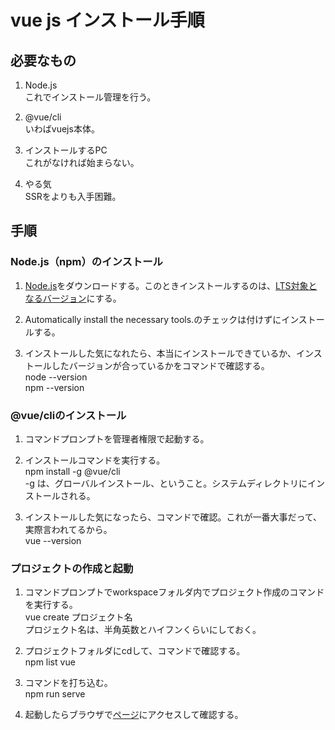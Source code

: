 # vue js インストール手順

##   必要なもの

 1. Node.js  
 これでインストール管理を行う。

 2. @vue/cli  
 いわばvuejs本体。

 3. インストールするPC  
 これがなければ始まらない。

 4. やる気  
SSRをよりも入手困難。

## 手順

### Node.js（npm）のインストール

 1. [Node.js](https://nodejs.org/ja/)をダウンロードする。このときインストールするのは、[LTS対象となるバージョン](https://nodejs.org/ja/about/releases/)にする。  

 2. Automatically install the necessary tools.のチェックは付けずにインストールする。  

 3. インストールした気になれたら、本当にインストールできているか、インストールしたバージョンが合っているかをコマンドで確認する。  
node --version  
npm --version  

### @vue/cliのインストール

 1. コマンドプロンプトを管理者権限で起動する。

 2. インストールコマンドを実行する。  
npm install -g @vue/cli  
-g は、グローバルインストール、ということ。システムディレクトリにインストールされる。  

 3. インストールした気になったら、コマンドで確認。これが一番大事だって、実際言われてるから。  
vue --version

### プロジェクトの作成と起動

 1. コマンドプロンプトでworkspaceフォルダ内でプロジェクト作成のコマンドを実行する。  
vue create プロジェクト名  
プロジェクト名は、半角英数とハイフンくらいにしておく。  

 2. プロジェクトフォルダにcdして、コマンドで確認する。  
npm list vue

 3. コマンドを打ち込む。  
npm run serve  

 4. 起動したらブラウザで[ページ](http://localhost:8080/)にアクセスして確認する。
